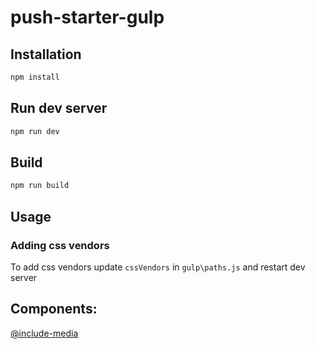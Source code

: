 # push-starter-gulp

## Installation

```bash
npm install
```

## Run dev server

```bash
npm run dev
```

## Build

```bash
npm run build
```

## Usage
### Adding css vendors
To add css vendors update `cssVendors` in `gulp\paths.js` and restart dev server

## Components:
[@include-media](https://eduardoboucas.github.io/include-media/)
